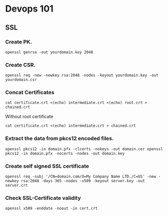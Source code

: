 # Devops 101

## SSL
### Create PK.

```
openssl genrsa -out yourdomain.key 2048
```

### Create CSR.

```
openssl req -new -newkey rsa:2048 -nodes -keyout yourdomain.key -out yourdomain.csr
```

### Concat Certificates

```
cat certificate.crt <(echo) intermediate.crt <(echo) root.crt > chained.crt
```

Without root certificate
```
cat certificate.crt <(echo) intermediate.crt > chained.crt  
```
### Extract the data from pkcs12 encoded files.

```
openssl pkcs12 -in domain.pfx -clcerts -nokeys -out domain.cer openssl pkcs12 -in domain.pfx -nocerts -nodes -out domain.key
```

### Create self signed SSL certificate

```
openssl req -subj '/CN=domain.com/O=My Company Name LTD./C=US' -new -newkey rsa:2048 -days 365 -nodes -x509 -keyout server.key -out server.crt
```

### Check SSL-Certificate validity
```openssl x509 -enddate -noout -in cert.crt```
